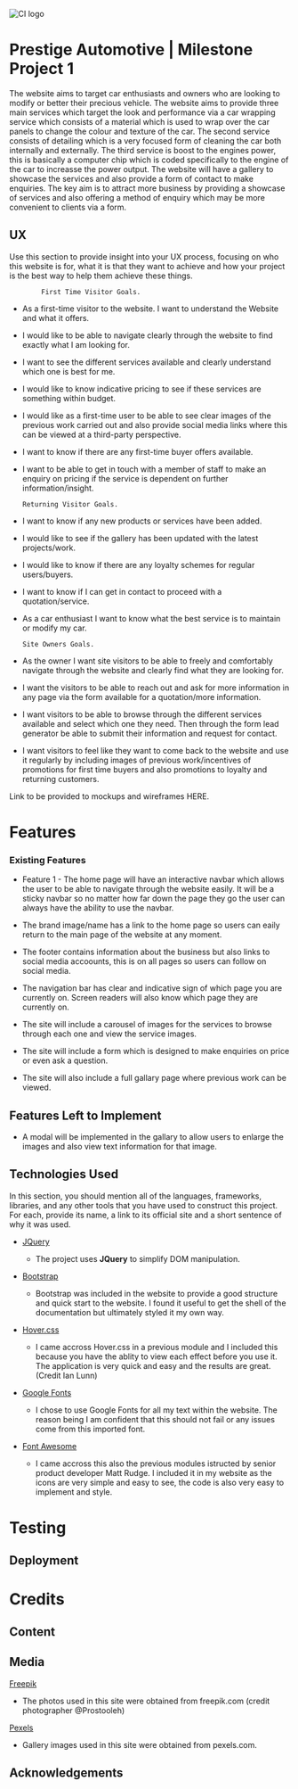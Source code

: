 ![CI logo](https://codeinstitute.s3.amazonaws.com/fullstack/ci_logo_small.png)

# Prestige Automotive | Milestone Project 1

 The website aims to target car enthusiasts and owners who are looking to modify or better their precious vehicle. The website aims to provide three main services which target the look 
 and performance via a car wrapping service which consists of a material which is used to wrap over the car panels to change the colour and texture of the car. The second service consists
 of detailing which is a very focused form of cleaning the car both internally and externally. The third service is boost to the engines power, this is basically a computer chip which is coded
 specifically to the engine of the car to increasse the power output. The website will have a gallery to showcase the services and also provide a form of contact to make enquiries. 
 The key aim is to attract more business by providing a showcase of services and also offering a method of enquiry which may be more convenient to clients via a form. 

 
## UX
 
Use this section to provide insight into your UX process, focusing on who this website is for, what it is that they want to achieve and how your project is the best way to help them achieve these things.

            First Time Visitor Goals.

-	As a first-time visitor to the website. I want to understand the Website and what it offers. 
-	I would like to be able to navigate clearly through the website to find exactly what I am looking for. 
-	I want to see the different services available and clearly understand which one is best for me. 
-	I would like to know indicative pricing to see if these services are something within budget. 
-	I would like as a first-time user to be able to see clear images of the previous work carried out and also provide social media links where this can be viewed at a third-party perspective. 
-	I want to know if there are any first-time buyer offers available.
-	I want to be able to get in touch with a member of staff to make an enquiry on pricing if the service is dependent on further information/insight. 


        Returning Visitor Goals.

-	I want to know if any new products or services have been added.
-	I would like to see if the gallery has been updated with the latest projects/work.
-	I would like to know if there are any loyalty schemes for regular users/buyers.
-	I want to know if I can get in contact to proceed with a quotation/service. 
-	As a car enthusiast I want to know what the best service is to maintain or modify my car.



    
        Site Owners Goals.

-	As the owner I want site visitors to be able to freely and comfortably navigate through the website and clearly find what they are looking for.
-	I want the visitors to be able to reach out and ask for more information in any page via the form available for a quotation/more information.
-	I want visitors to be able to browse through the different services available and select which one they need. Then through the form lead generator be able to submit their information and request for contact.
-	I want visitors to feel like they want to come back to the website and use it regularly by including images of previous work/incentives of promotions for first time buyers and also promotions to loyalty and returning customers.


Link to be provided to mockups and wireframes HERE.

# Features

### Existing Features
- Feature 1 - The home page will have an interactive navbar which allows the user to be able to navigate through the website easily. It will be a sticky navbar so no matter how far down the page they go the user can always
have the ability to use the navbar. 

- The brand image/name has a link to the home page so users can eaily return to the main page of the website at any moment. 

- The footer contains information about the business but also links to social media accoounts, this is on all pages so users can follow on social media. 

- The navigation bar has clear and indicative sign of which page you are currently on. Screen readers will also know which page they are currently on. 

- The site will include a carousel of images for the services to browse through each one and view the service images.

- The site will include a form which is designed to make enquiries on price or even ask a question. 

- The site will also include a full gallary page where previous work can be viewed. 

## Features Left to Implement

- A modal will be implemented in the gallary to allow users to enlarge the images and also view text information for that image.

## Technologies Used

In this section, you should mention all of the languages, frameworks, libraries, and any other tools that you have used to construct this project. For each, provide its name, a link to its official site and a short sentence of why it was used.

- [JQuery](https://jquery.com)
    - The project uses **JQuery** to simplify DOM manipulation.

- [Bootstrap](https://getbootstrap.com/)
    - Bootstrap was included in the website to provide a good structure and quick start to the website. I found it useful to get the shell of the documentation but ultimately styled it my own way. 

- [Hover.css](http://ianlunn.github.io/Hover/)
    - I came accross Hover.css in a previous module and I included this because you have the ablity to view each effect before you use it. The application is very quick and easy and the results are great. (Credit Ian Lunn)

- [Google Fonts](https://fonts.google.com/)
    - I chose to use Google Fonts for all my text within the website. The reason being I am confident that this should not fail or any issues come from this imported font. 

- [Font Awesome](https://fontawesome.com/)
    - I came accross this also the previous modules istructed by senior product developer Matt Rudge. I included it in my website as the icons are very simple and easy to see, the code is also very easy to implement and style.


# Testing



## Deployment



# Credits

## Content


## Media

[Freepik](https://www.freepik.com/)

- The photos used in this site were obtained from freepik.com (credit photographer @Prostooleh)

[Pexels](https://www.pexels.com/)

- Gallery images used in this site were obtained from pexels.com. 

## Acknowledgements


